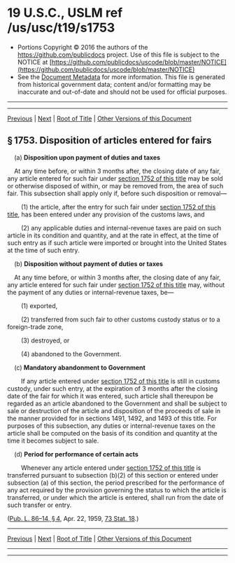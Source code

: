 ---
---

# 19 U.S.C., USLM ref /us/usc/t19/s1753

* Portions Copyright © 2016 the authors of the https://github.com/publicdocs project.
  Use of this file is subject to the NOTICE at [https://github.com/publicdocs/uscode/blob/master/NOTICE](https://github.com/publicdocs/uscode/blob/master/NOTICE)
* See the [Document Metadata](././../../../..//README.md) for more information.
  This file is generated from historical government data; content and/or formatting may be inaccurate and out-of-date and should not be used for official purposes.

----------
----------

[Previous](./../../../..//us/usc/t19/ch6/m__us_usc_t19_s1752.md) | [Next](./../../../..//us/usc/t19/ch6/m__us_usc_t19_s1754.md) | [Root of Title](./../../../../) | [Other Versions of this Document](https://publicdocs.github.io/go/links?ns=uslm&ref=%2Fus%2Fusc%2Ft19%2Fs1753)

## § 1753. Disposition of articles entered for fairs

    (a) __Disposition upon payment of duties and taxes__ 

    At any time before, or within 3 months after, the closing date of any fair, any article entered for such fair under [section 1752 of this title][/us/usc/t19/s1752] may be sold or otherwise disposed of within, or may be removed from, the area of such fair. This subsection shall apply only if, before such disposition or removal—

        (1) the article, after the entry for such fair under [section 1752 of this title][/us/usc/t19/s1752], has been entered under any provision of the customs laws, and

        (2) any applicable duties and internal-revenue taxes are paid on such article in its condition and quantity, and at the rate in effect, at the time of such entry as if such article were imported or brought into the United States at the time of such entry.

    (b) __Disposition without payment of duties or taxes__ 

    At any time before, or within 3 months after, the closing date of any fair, any article entered for such fair under [section 1752 of this title][/us/usc/t19/s1752] may, without the payment of any duties or internal-revenue taxes, be—

        (1) exported,

        (2) transferred from such fair to other customs custody status or to a foreign-trade zone,

        (3) destroyed, or

        (4) abandoned to the Government.

    (c) __Mandatory abandonment to Government__ 

        If any article entered under [section 1752 of this title][/us/usc/t19/s1752] is still in customs custody, under such entry, at the expiration of 3 months after the closing date of the fair for which it was entered, such article shall thereupon be regarded as an article abandoned to the Government and shall be subject to sale or destruction of the article and disposition of the proceeds of sale in the manner provided for in sections 1491, 1492, and 1493 of this title. For purposes of this subsection, any duties or internal-revenue taxes on the article shall be computed on the basis of its condition and quantity at the time it becomes subject to sale.

    (d) __Period for performance of certain acts__ 

        Whenever any article entered under [section 1752 of this title][/us/usc/t19/s1752] is transferred pursuant to subsection (b)(2) of this section or entered under subsection (a) of this section, the period prescribed for the performance of any act required by the provision governing the status to which the article is transferred, or under which the article is entered, shall run from the date of such transfer or entry.

([Pub. L. 86–14, § 4][/us/pl/86/14/s4], Apr. 22, 1959, [73 Stat. 18][/us/stat/73/18].)

----------

[Previous](./../../../..//us/usc/t19/ch6/m__us_usc_t19_s1752.md) | [Next](./../../../..//us/usc/t19/ch6/m__us_usc_t19_s1754.md) | [Root of Title](./../../../../) | [Other Versions of this Document](https://publicdocs.github.io/go/links?ns=uslm&ref=%2Fus%2Fusc%2Ft19%2Fs1753)

----------
----------

[/us/usc/t19/s1752]: https://publicdocs.github.io/go/links?ns=uslm&ref=%2Fus%2Fusc%2Ft19%2Fs1752
[/us/usc/t19/s1752]: https://publicdocs.github.io/go/links?ns=uslm&ref=%2Fus%2Fusc%2Ft19%2Fs1752
[/us/usc/t19/s1752]: https://publicdocs.github.io/go/links?ns=uslm&ref=%2Fus%2Fusc%2Ft19%2Fs1752
[/us/usc/t19/s1752]: https://publicdocs.github.io/go/links?ns=uslm&ref=%2Fus%2Fusc%2Ft19%2Fs1752
[/us/usc/t19/s1752]: https://publicdocs.github.io/go/links?ns=uslm&ref=%2Fus%2Fusc%2Ft19%2Fs1752
[/us/pl/86/14/s4]: https://publicdocs.github.io/go/links?ns=uslm&ref=%2Fus%2Fpl%2F86%2F14%2Fs4
[/us/stat/73/18]: https://publicdocs.github.io/go/links?ns=uslm&ref=%2Fus%2Fstat%2F73%2F18


